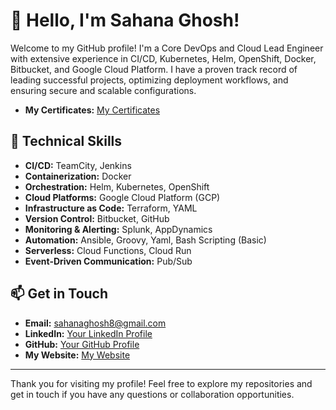 # 👋 Hello, I'm Sahana Ghosh!

Welcome to my GitHub profile! I'm a Core DevOps and Cloud Lead Engineer with extensive experience in CI/CD, Kubernetes, Helm, OpenShift, Docker, Bitbucket, and Google Cloud Platform. I have a proven track record of leading successful projects, optimizing deployment workflows, and ensuring secure and scalable configurations. 
- **My Certificates:** [My Certificates](https://github.com/saghosh8/CERTIFICATES)

## 🔧 Technical Skills

- **CI/CD:** TeamCity, Jenkins
- **Containerization:** Docker
- **Orchestration:** Helm, Kubernetes, OpenShift
- **Cloud Platforms:** Google Cloud Platform (GCP)
- **Infrastructure as Code:** Terraform, YAML
- **Version Control:** Bitbucket, GitHub
- **Monitoring & Alerting:** Splunk, AppDynamics
- **Automation:** Ansible, Groovy, Yaml, Bash Scripting (Basic)
- **Serverless:** Cloud Functions, Cloud Run
- **Event-Driven Communication:** Pub/Sub

## 📫 Get in Touch

- **Email:** sahanaghosh8@gmail.com
- **LinkedIn:** [Your LinkedIn Profile](https://www.linkedin.com/in/ghoshsahana/)
- **GitHub:** [Your GitHub Profile](https://github.com/saghosh8/)
- **My Website:** [My Website](https://www.latesttechinsights.com/)

---

Thank you for visiting my profile! Feel free to explore my repositories and get in touch if you have any questions or collaboration opportunities.
